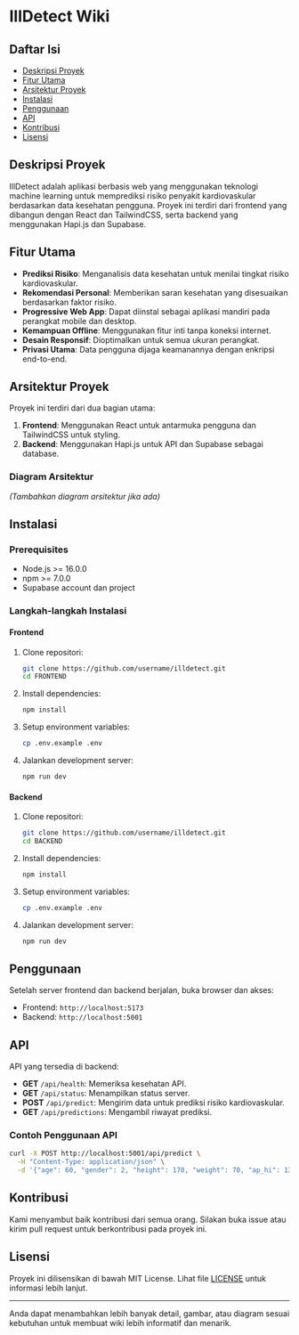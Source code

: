 # IllDetect Wiki

## Daftar Isi
- [Deskripsi Proyek](#deskripsi-proyek)
- [Fitur Utama](#fitur-utama)
- [Arsitektur Proyek](#arsitektur-proyek)
- [Instalasi](#instalasi)
- [Penggunaan](#penggunaan)
- [API](#api)
- [Kontribusi](#kontribusi)
- [Lisensi](#lisensi)

## Deskripsi Proyek
IllDetect adalah aplikasi berbasis web yang menggunakan teknologi machine learning untuk memprediksi risiko penyakit kardiovaskular berdasarkan data kesehatan pengguna. Proyek ini terdiri dari frontend yang dibangun dengan React dan TailwindCSS, serta backend yang menggunakan Hapi.js dan Supabase.

## Fitur Utama
- **Prediksi Risiko**: Menganalisis data kesehatan untuk menilai tingkat risiko kardiovaskular.
- **Rekomendasi Personal**: Memberikan saran kesehatan yang disesuaikan berdasarkan faktor risiko.
- **Progressive Web App**: Dapat diinstal sebagai aplikasi mandiri pada perangkat mobile dan desktop.
- **Kemampuan Offline**: Menggunakan fitur inti tanpa koneksi internet.
- **Desain Responsif**: Dioptimalkan untuk semua ukuran perangkat.
- **Privasi Utama**: Data pengguna dijaga keamanannya dengan enkripsi end-to-end.

## Arsitektur Proyek
Proyek ini terdiri dari dua bagian utama:
1. **Frontend**: Menggunakan React untuk antarmuka pengguna dan TailwindCSS untuk styling.
2. **Backend**: Menggunakan Hapi.js untuk API dan Supabase sebagai database.

### Diagram Arsitektur
*(Tambahkan diagram arsitektur jika ada)*

## Instalasi

### Prerequisites
- Node.js >= 16.0.0
- npm >= 7.0.0
- Supabase account dan project

### Langkah-langkah Instalasi

#### Frontend
1. Clone repositori:
   ```bash
   git clone https://github.com/username/illdetect.git
   cd FRONTEND
   ```

2. Install dependencies:
   ```bash
   npm install
   ```

3. Setup environment variables:
   ```bash
   cp .env.example .env
   ```

4. Jalankan development server:
   ```bash
   npm run dev
   ```

#### Backend
1. Clone repositori:
   ```bash
   git clone https://github.com/username/illdetect.git
   cd BACKEND
   ```

2. Install dependencies:
   ```bash
   npm install
   ```

3. Setup environment variables:
   ```bash
   cp .env.example .env
   ```

4. Jalankan development server:
   ```bash
   npm run dev
   ```

## Penggunaan
Setelah server frontend dan backend berjalan, buka browser dan akses:
- Frontend: `http://localhost:5173`
- Backend: `http://localhost:5001`

## API
API yang tersedia di backend:
- **GET** `/api/health`: Memeriksa kesehatan API.
- **GET** `/api/status`: Menampilkan status server.
- **POST** `/api/predict`: Mengirim data untuk prediksi risiko kardiovaskular.
- **GET** `/api/predictions`: Mengambil riwayat prediksi.

### Contoh Penggunaan API
```bash
curl -X POST http://localhost:5001/api/predict \
  -H "Content-Type: application/json" \
  -d '{"age": 60, "gender": 2, "height": 170, "weight": 70, "ap_hi": 130, "ap_lo": 80, "cholesterol": 1, "gluc": 1, "smoke": 0, "alco": 0, "active": 1}'
```

## Kontribusi
Kami menyambut baik kontribusi dari semua orang. Silakan buka issue atau kirim pull request untuk berkontribusi pada proyek ini.

## Lisensi
Proyek ini dilisensikan di bawah MIT License. Lihat file [LICENSE](LICENSE) untuk informasi lebih lanjut.

---

Anda dapat menambahkan lebih banyak detail, gambar, atau diagram sesuai kebutuhan untuk membuat wiki lebih informatif dan menarik.